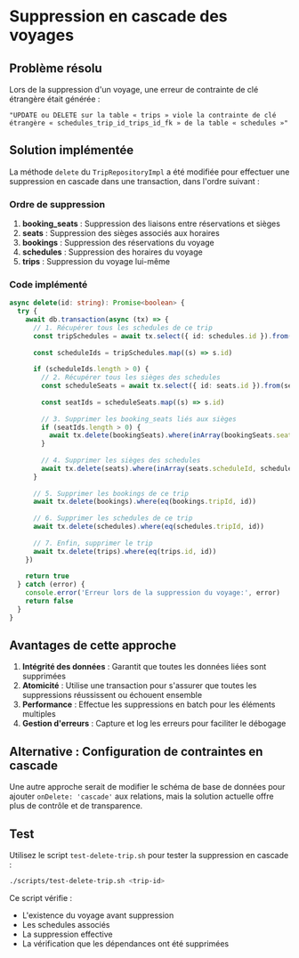 # Suppression en cascade des voyages

## Problème résolu

Lors de la suppression d'un voyage, une erreur de contrainte de clé étrangère était générée :
```
"UPDATE ou DELETE sur la table « trips » viole la contrainte de clé étrangère « schedules_trip_id_trips_id_fk » de la table « schedules »"
```

## Solution implémentée

La méthode `delete` du `TripRepositoryImpl` a été modifiée pour effectuer une suppression en cascade dans une transaction, dans l'ordre suivant :

### Ordre de suppression

1. **booking_seats** : Suppression des liaisons entre réservations et sièges
2. **seats** : Suppression des sièges associés aux horaires
3. **bookings** : Suppression des réservations du voyage
4. **schedules** : Suppression des horaires du voyage
5. **trips** : Suppression du voyage lui-même

### Code implémenté

```typescript
async delete(id: string): Promise<boolean> {
  try {
    await db.transaction(async (tx) => {
      // 1. Récupérer tous les schedules de ce trip
      const tripSchedules = await tx.select({ id: schedules.id }).from(schedules).where(eq(schedules.tripId, id))
      
      const scheduleIds = tripSchedules.map((s) => s.id)
      
      if (scheduleIds.length > 0) {
        // 2. Récupérer tous les sièges des schedules
        const scheduleSeats = await tx.select({ id: seats.id }).from(seats).where(inArray(seats.scheduleId, scheduleIds))
        
        const seatIds = scheduleSeats.map((s) => s.id)
        
        // 3. Supprimer les booking_seats liés aux sièges
        if (seatIds.length > 0) {
          await tx.delete(bookingSeats).where(inArray(bookingSeats.seatId, seatIds))
        }
        
        // 4. Supprimer les sièges des schedules
        await tx.delete(seats).where(inArray(seats.scheduleId, scheduleIds))
      }
      
      // 5. Supprimer les bookings de ce trip
      await tx.delete(bookings).where(eq(bookings.tripId, id))
      
      // 6. Supprimer les schedules de ce trip
      await tx.delete(schedules).where(eq(schedules.tripId, id))
      
      // 7. Enfin, supprimer le trip
      await tx.delete(trips).where(eq(trips.id, id))
    })
    
    return true
  } catch (error) {
    console.error('Erreur lors de la suppression du voyage:', error)
    return false
  }
}
```

## Avantages de cette approche

1. **Intégrité des données** : Garantit que toutes les données liées sont supprimées
2. **Atomicité** : Utilise une transaction pour s'assurer que toutes les suppressions réussissent ou échouent ensemble
3. **Performance** : Effectue les suppressions en batch pour les éléments multiples
4. **Gestion d'erreurs** : Capture et log les erreurs pour faciliter le débogage

## Alternative : Configuration de contraintes en cascade

Une autre approche serait de modifier le schéma de base de données pour ajouter `onDelete: 'cascade'` aux relations, mais la solution actuelle offre plus de contrôle et de transparence.

## Test

Utilisez le script `test-delete-trip.sh` pour tester la suppression en cascade :

```bash
./scripts/test-delete-trip.sh <trip-id>
```

Ce script vérifie :
- L'existence du voyage avant suppression
- Les schedules associés
- La suppression effective
- La vérification que les dépendances ont été supprimées
